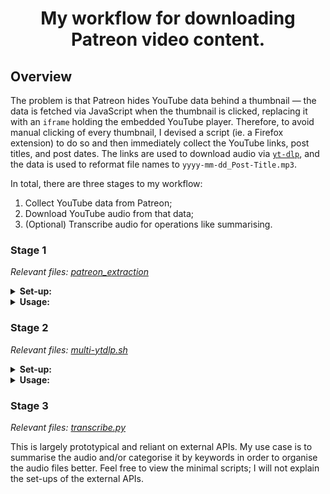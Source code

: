 <h1 align="center">My workflow for downloading Patreon video content.</h1>

## Overview

The problem is that Patreon hides YouTube data behind a thumbnail &mdash; the data is fetched via JavaScript when the thumbnail is clicked, replacing it with an `iframe` holding the embedded YouTube player. Therefore, to avoid manual clicking of every thumbnail, I devised a script (ie. a Firefox extension) to do so and then immediately collect the YouTube links, post titles, and post dates. The links are used to download audio via [`yt-dlp`](https://github.com/yt-dlp/yt-dlp), and the data is used to reformat file names to `yyyy-mm-dd_Post-Title.mp3`.

In total, there are three stages to my workflow:
 1. Collect YouTube data from Patreon;
 2. Download YouTube audio from that data;
 3. (Optional) Transcribe audio for operations like summarising.

### Stage 1

*Relevant files: [patreon_extraction](https://github.com/DivvyCr/patreon-video-scraper/tree/main/patreon-extraction)*

<details><summary><b>Set-up:</b></summary>
 1. With <b>Firefox</b>, go to `about:debugging`; if you get redirected to Firefox documentation, you need to go to `about:config` and add/set the option `devtools.aboutdebugging.new-enabled` to `true`.
 2. In `about:debugging`, go to the 'This Firefox' section and then click 'Load Temporary Add-On'.
 3. In the file browser pop-up, select any file in the `patreon_extraction` directory.
 4. The plugin should now be loaded for this Firefox session.
</details>
 
<details><summary><b>Usage:</b></summary>
 1. Go to any <b>Patreon</b> feed that contains posts with <b>embedded YouTube videos</b>.
 2. Run the extension (called <i>Get Arguments to yt-dlp from Patreon Media</i>) from the toolbar.  
 ie. click the puzzle icon on the right-hand side of the toolbar, and click on the extension.
 3. Open the <i>Developer Console</i> by pressing `Ctrl+Shift+K` and copy the string of YouTube links and titles; the string is a collection of arguments to use in the next stage.  
 *Note:* if you do not see logs from the extension, try going to `about:config` and adding/setting the option `extensions.sdk.console.logLevel` to `all`.
</details>

### Stage 2

*Relevant files: [multi-ytdlp.sh](multi-ytdlp.sh)*

<details><summary><b>Set-up:</b></summary>
Run the `multi-ytdlp.sh` script.
</details>

<details><summary><b>Usage:</b></summary>
`multi-ytdlp 'https://youtu.be/identifier1' 'out1.mp3' 'https://youtu.be/identifier2' 'out2.mp3' ...`
</details>

### Stage 3

*Relevant files: [transcribe.py](transcribe.py)*

This is largely prototypical and reliant on external APIs. My use case is to summarise the audio and/or categorise it by keywords in order to organise the audio files better. Feel free to view the minimal scripts; I will not explain the set-ups of the external APIs.
